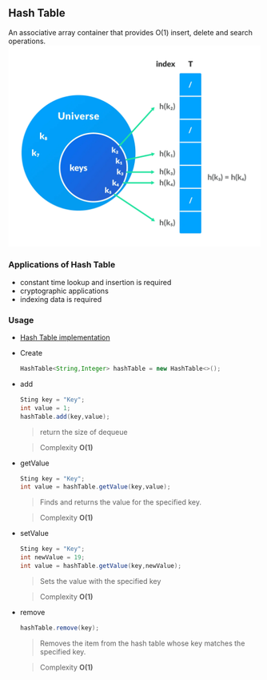 ## Hash Table

An associative array container that provides O(1) insert, delete and search operations.
![Deque](../images/hash.webp)

### Applications of Hash Table

- constant time lookup and insertion is required
- cryptographic applications
- indexing data is required

### Usage

- [Hash Table implementation](../src/main/java/org/example/hash_table/HashTable.java)
- Create
    ```java
  HashTable<String,Integer> hashTable = new HashTable<>();
    ```

- add
  ```java
  Sting key = "Key";
  int value = 1;
  hashTable.add(key,value);
  ```
  > return the size of dequeue

  > Complexity **O(1)**

- getValue
  ```java
  Sting key = "Key";
  int value = hashTable.getValue(key,value);
  ```
  > Finds and returns the value for the specified key.

  > Complexity **O(1)**

- setValue
  ```java
  Sting key = "Key";
  int newValue = 19;
  int value = hashTable.getValue(key,newValue);
  ```
  > Sets the value with the specified key

  > Complexity **O(1)**

- remove
  ```java
  hashTable.remove(key);
  ```
  > Removes the item from the hash table whose key matches
  > the specified key.

  > Complexity **O(1)**

